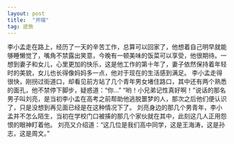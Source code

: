 ```yaml
---
layout: post
title:  "开端"
tag: 逆旅
---
```


李小孟走在路上，经历了一天的辛苦工作，总算可以回家了，他想着自己明早就能够睡懒觉了，嘴角不禁露出笑意，今晚有一顿美味的饭菜可以享受，他很期待。一想到妻子和女儿，心里更加的快乐，这是他工作的第十年了，妻子依然保持着年轻时的美貌，女儿也长得像妈妈多一点，他对于现在的生活感到满足。
李小孟走得很快，刚拐过街道口，却看见前方站了几个青年男女堵住路口，其中还有两个熟悉的面孔，他不禁停下脚步，疑惑道：“你…”
“哟！小兄弟记性真好啊！”说话的那名男子叫刘亮，是当初李小孟在高考之前帮助他逃脱噩梦的人，那次之后他们便认识了，只是没想到再见面已经是在这种情况下了。
刘亮身边的那几个男青年，李小孟并不怎么陌生，当初在学校门口被揍的那几个家伙就在其中，此刻这几人正用怨恨的眼神盯着他。
刘亮又介绍道：“这几位是我们高中同学，这是王海涛，这是孙志，这是周文。”
